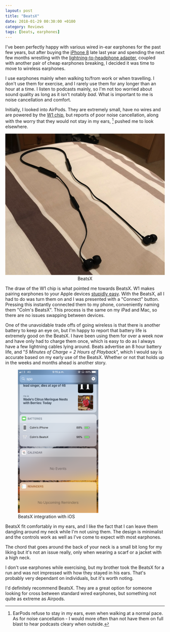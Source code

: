 ```yaml
---
layout: post
title: "BeatsX"
date: 2018-01-29 00:30:00 +0100
category: Reviews
tags: [beats, earphones]
---
```


I've been perfectly happy with various wired in-ear earphones for the past few years, but after buying the [iPhone 8][cmio8] late last year and spending the next few months wrestling with the [lightning-to-headphone adapter][l2h], coupled with another pair of cheap earphones breaking, I decided it was time to move to wireless earphones. 

I use earphones mainly when walking to/from work or when travelling. I don't use them for exercise, and I rarely use them for any longer than an hour at a time. I listen to podcasts mainly, so I'm not too worried about sound quality as long as it isn't notably *bad*. What is important to me is noise cancellation and comfort.

Initially, I looked into AirPods. They are extremely small, have no wires and are powered by the [W1 chip][w1chip], but reports of poor noise cancellation, along with the worry that they would not stay in my ears, [^1] pushed me to look elsewhere. 

<center>
	<img src="/images/2018/1/beats.png" alt="beats" class="image-single" />
	<figcaption>BeatsX</figcaption>
</center>

The draw of the W1 chip is what pointed me towards BeatsX. W1 makes pairing earphones to your Apple devices [stupidly easy][w1pairing]. With the BeatsX, all I had to do was turn them on and I was presented with a "Connect" button. Pressing this instantly connected them to my phone, conveniently naming them "Colm's BeatsX". This process is the same on my iPad and Mac, so there are no issues swapping between devices.

One of the unavoidable trade offs of going wireless is that there is another battery to keep an eye on, but I'm happy to report that battery life is extremely good on the BeatsX. I have been using them for over a week now and have only had to charge them once, which is easy to do as I always have a few lightning cables lying around. Beats advertise an 8 hour battery life, and "*5 Minutes of Charge = 2 Hours of Playback*",  which I would say is accurate based on my early use of the BeatsX. Whether or not that holds up in the weeks and months ahead is another story. 

<figure>
	<img src="/images/2018/1/beats-battery.png" width="254" />
	<figcaption>BeatsX integration with iOS</figcaption>
</figure>

BeatsX fit comfortably in my ears, and I like the fact that I can leave them dangling around my neck while I'm not using them. The design is minimalist and the controls work as well as I've come to expect with most earphones. 

The chord that goes around the back of your neck is a small bit long for my liking but it's not an issue really, only when wearing a scarf or a jacket with a high neck. 

I don't use earphones while exercising, but my brother took the BeatsX for a run and was not impressed with how they stayed in his ears. That's probably very dependant on individuals, but it's worth noting. 

I'd definitely recommend BeatsX. They are a great option for someone looking for cross between standard wired earphones, but something not quite as extreme as Airpods.  

[^1]:EarPods refuse to stay in my ears, even when walking at a normal pace. As for noise cancellation - I would more often than not have them on full blast to hear podcasts cleary when outside.

[l2h]:https://www.apple.com/shop/product/MMX62AM/A/lightning-to-35-mm-headphone-jack-adapter
[cmio8]:http://colm.io/2017/11/13/iphone-8/
[w1chip]:https://en.wikipedia.org/wiki/Apple-designed_processors#Apple_W1
[w1pairing]:https://www.cnet.com/how-to/what-is-apple-w1-bluetooth-chip-headphones-explained/
